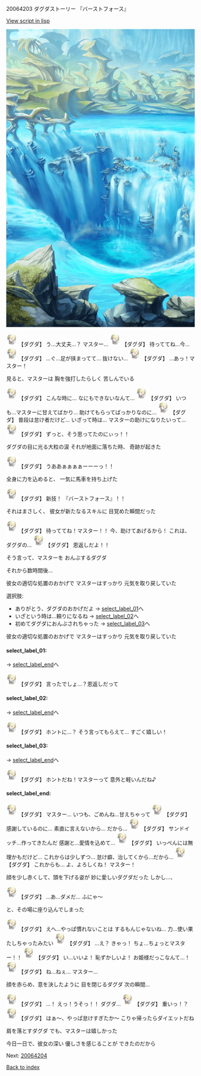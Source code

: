 20064203 ダグダストーリー 『バーストフォース』

[View script in lisp](../scripts/20064203.txt)

![valley.png](../images/backgrounds/valley.png)

<img src="../images/units/200641.png" alt="200641.png" height="34"/>
【ダグダ】
う…大丈夫…？
マスター…

<img src="../images/units/200641.png" alt="200641.png" height="34"/>
【ダグダ】
待っててね…今…

<img src="../images/units/200641.png" alt="200641.png" height="34"/>
【ダグダ】
…ぐ…足が挟まってて…
抜けない…

<img src="../images/units/200641.png" alt="200641.png" height="34"/>
【ダグダ】
…あっ！マスター！

見ると、マスターは
胸を強打したらしく
苦しんでいる

<img src="../images/units/200641.png" alt="200641.png" height="34"/>
【ダグダ】
こんな時に…
なにもできないなんて…

<img src="../images/units/200641.png" alt="200641.png" height="34"/>
【ダグダ】
いつも…マスターに甘えてばかり…
助けてもらってばっかりなのに…

<img src="../images/units/200641.png" alt="200641.png" height="34"/>
【ダグダ】
普段は怠け者だけど…
いざって時は…
マスターの助けになりたいって…

<img src="../images/units/200641.png" alt="200641.png" height="34"/>
【ダグダ】
ずっと、そう思ってたのにぃっ！！

ダグダの目に光る大粒の涙
それが地面に落ちた時、
奇跡が起きた

<img src="../images/units/200641.png" alt="200641.png" height="34"/>
【ダグダ】
うああぁぁぁぁーーーっ！！

全身に力を込めると、
一気に馬車を持ち上げた

<img src="../images/units/200641.png" alt="200641.png" height="34"/>
【ダグダ】
新技！
『バーストフォース』！！

それはまさしく、
彼女が新たなるスキルに
目覚めた瞬間だった

<img src="../images/units/200641.png" alt="200641.png" height="34"/>
【ダグダ】
待っててね！マスター！！
今、助けてあげるから！
これは、ダグダの…

<img src="../images/units/200641.png" alt="200641.png" height="34"/>
【ダグダ】
恩返しだよ！！

そう言って、マスターを
おんぶするダグダ

それから数時間後…

彼女の適切な処置のおかげで
マスターはすっかり
元気を取り戻していた

選択肢:
- ありがとう、ダグダのおかげだよ → [select_label_01](#select_label_01)へ
- いざという時は…頼りになるね → [select_label_02](#select_label_02)へ
- 初めてダグダにおんぶされちゃった → [select_label_03](#select_label_03)へ

彼女の適切な処置のおかげで
マスターはすっかり
元気を取り戻していた

#### select_label_01:
 → [select_label_end](#select_label_end)へ

<img src="../images/units/200641.png" alt="200641.png" height="34"/>
【ダグダ】
言ったでしょ…？恩返しだって

#### select_label_02:
 → [select_label_end](#select_label_end)へ

<img src="../images/units/200641.png" alt="200641.png" height="34"/>
【ダグダ】
ホントに…？
そう言ってもらえて…
すごく嬉しい！

#### select_label_03:
 → [select_label_end](#select_label_end)へ

<img src="../images/units/200641.png" alt="200641.png" height="34"/>
【ダグダ】
ホントだね！マスターって
意外と軽いんだね♪

#### select_label_end:

<img src="../images/units/200641.png" alt="200641.png" height="34"/>
【ダグダ】
マスター…
いつも、ごめんね…甘えちゃって

<img src="../images/units/200641.png" alt="200641.png" height="34"/>
【ダグダ】
感謝しているのに…
素直に言えないから…
だから…

<img src="../images/units/200641.png" alt="200641.png" height="34"/>
【ダグダ】
サンドイッチ…作ってきたんだ
感謝と…愛情を込めて…

<img src="../images/units/200641.png" alt="200641.png" height="34"/>
【ダグダ】
いっぺんには無理かもだけど…
これからは少しずつ…
怠け癖、治してくから…だから…

<img src="../images/units/200641.png" alt="200641.png" height="34"/>
【ダグダ】
これからも…
よ、よろしくね！
マスター！

顔を少し赤くして、頭を下げる姿が
妙に愛しいダグダだった
しかし…、

<img src="../images/units/200641.png" alt="200641.png" height="34"/>
【ダグダ】
…あ…ダメだ…
ふにゃ〜

と、その場に座り込んでしまった

<img src="../images/units/200641.png" alt="200641.png" height="34"/>
【ダグダ】
えへ…やっぱ慣れないことは
するもんじゃないね…
力…使い果たしちゃったみたい

<img src="../images/units/200641.png" alt="200641.png" height="34"/>
【ダグダ】
…え？
きゃっ！
ちょ…ちょっとマスター！！

<img src="../images/units/200641.png" alt="200641.png" height="34"/>
【ダグダ】
い…いいよ！
恥ずかしいよ！
お姫様だっこなんて…！

<img src="../images/units/200641.png" alt="200641.png" height="34"/>
【ダグダ】
ね…ねぇ…
マスター…

顔を赤らめ、意を決したように
目を閉じるダグダ
次の瞬間…

<img src="../images/units/200641.png" alt="200641.png" height="34"/>
【ダグダ】
…！
えっ！うそっ！！
ダグダ…

<img src="../images/units/200641.png" alt="200641.png" height="34"/>
【ダグダ】
重いっ！？

<img src="../images/units/200641.png" alt="200641.png" height="34"/>
【ダグダ】
はぁ〜、やっぱ怠けすぎたか〜
こりゃ帰ったらダイエットだね

肩を落とすダグダ
でも、マスターは嬉しかった

今日一日で、彼女の深い
優しさを感じることが
できたのだから

Next: [20064204](20064204.md)

[Back to index](index.md)
